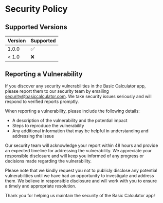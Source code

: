 # Security Policy

## Supported Versions

| Version | Supported          |
| ------- | ------------------ |
| 1.0.0   | :white_check_mark: |
| < 1.0   | :x:                |

## Reporting a Vulnerability

If you discover any security vulnerabilities in the Basic Calculator app, please report them to our security team by emailing security@basiccalculator.com. We take security issues seriously and will respond to verified reports promptly.

When reporting a vulnerability, please include the following details:

- A description of the vulnerability and the potential impact
- Steps to reproduce the vulnerability
- Any additional information that may be helpful in understanding and addressing the issue

Our security team will acknowledge your report within 48 hours and provide an expected timeline for addressing the vulnerability. We appreciate your responsible disclosure and will keep you informed of any progress or decisions made regarding the vulnerability.

Please note that we kindly request you not to publicly disclose any potential vulnerabilities until we have had an opportunity to investigate and address them. We believe in responsible disclosure and will work with you to ensure a timely and appropriate resolution.

Thank you for helping us maintain the security of the Basic Calculator app!

